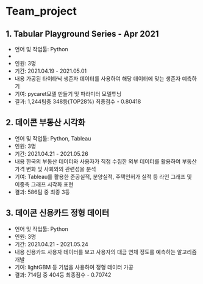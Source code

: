 # Team_project

## 1. Tabular Playground Series - Apr 2021

- 언어 및 작업툴: Python
- 
- 인원: 3명
- 기간: 2021.04.19 - 2021.05.01
- 내용
  가공된 타이타닉 생존자 데이터를 사용하여 해당 데이터에 맞는 생존자 예측하기
- 기여: pycaret모델 만들기 및 파라미터 모델튜닝
- 결과: 1,244팀중 348등(TOP28%) 최종점수 - 0.80418


## 2. 데이콘 부동산 시각화

- 언어 및 작업툴: Python, Tableau
- 인원: 3명
- 기간: 2021.04.21 - 2021.05.26
- 내용
  한국의 부동산 데이터와 사용자가 직접 수집한 외부 데이터를 활용하여 부동산 가격 변화 및 사회와의 관련성을 분석
- 기여: Tableau를 활용한 준공실적, 분양실적, 주택인허가 실적 등 라인 그래프 및 이중축 그래프 시각화 표현
- 결과: 586팀 중 최종 3등

## 3. 데이콘 신용카드 정형 데이터

- 언어 및 작업툴: Python
- 인원: 3명
- 기간: 2021.04.21 - 2021.05.24
- 내용
  신용카드 사용자 데이터를 보고 사용자의 대금 연체 정도를 예측하는 알고리즘 개발
- 기여: lightGBM 등 기법을 사용하여 정형 데이터 가공
- 결과: 714팀 중 404등 최종점수 - 0.70742  
